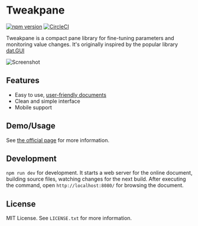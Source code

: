 # Tweakpane
[![npm version](https://badge.fury.io/js/tweakpane.svg)](https://badge.fury.io/js/tweakpane)
[![CircleCI](https://circleci.com/gh/cocopon/tweakpane.svg?style=shield)](https://circleci.com/gh/cocopon/tweakpane)


Tweakpane is a compact pane library for fine-tuning parameters and monitoring
value changes. It's originally inspired by the popular library [dat.GUI][]

![Screenshot](https://cocopon.github.io/tweakpane/assets/image/github/screenshot.png)




## Features
- Easy to use, [user-friendly documents][documents]
- Clean and simple interface
- Mobile support




## Demo/Usage
See [the official page][documents] for more information.




## Development
`npm run dev` for development. It starts a web server for the online document,
building source files, watching changes for the next build. After executing the
command, open `http://localhost:8080/` for browsing the document.




## License
MIT License. See `LICENSE.txt` for more information.




[dat.GUI]: https://workshop.chromeexperiments.com/examples/gui/
[documents]: https://cocopon.github.io/tweakpane/
